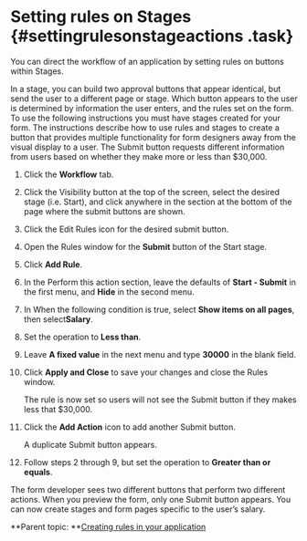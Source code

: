 # Setting rules on Stages {#settingrulesonstageactions .task}

You can direct the workflow of an application by setting rules on buttons within Stages.

In a stage, you can build two approval buttons that appear identical, but send the user to a different page or stage. Which button appears to the user is determined by information the user enters, and the rules set on the form. To use the following instructions you must have stages created for your form. The instructions describe how to use rules and stages to create a button that provides multiple functionality for form designers away from the visual display to a user. The Submit button requests different information from users based on whether they make more or less than $30,000.

1.  Click the **Workflow** tab.

2.  Click the Visibility button at the top of the screen, select the desired stage \(i.e. Start\), and click anywhere in the section at the bottom of the page where the submit buttons are shown.

3.  Click the Edit Rules icon for the desired submit button.

4.  Open the Rules window for the **Submit** button of the Start stage.

5.  Click **Add Rule**.

6.  In the Perform this action section, leave the defaults of **Start - Submit** in the first menu, and **Hide** in the second menu.

7.  In When the following condition is true, select **Show items on all pages**, then select**Salary**.

8.  Set the operation to **Less than**.

9.  Leave **A fixed value** in the next menu and type **30000** in the blank field.

10. Click **Apply and Close** to save your changes and close the Rules window.

    The rule is now set so users will not see the Submit button if they makes less that $30,000.

11. Click the **Add Action** icon to add another Submit button.

    A duplicate Submit button appears.

12. Follow steps 2 through 9, but set the operation to **Greater than or equals**.


The form developer sees two different buttons that perform two different actions. When you preview the form, only one Submit button appears. You can now create stages and form pages specific to the user’s salary.

**Parent topic: **[Creating rules in your application](ru_creating_rules_in_your_form.md)

